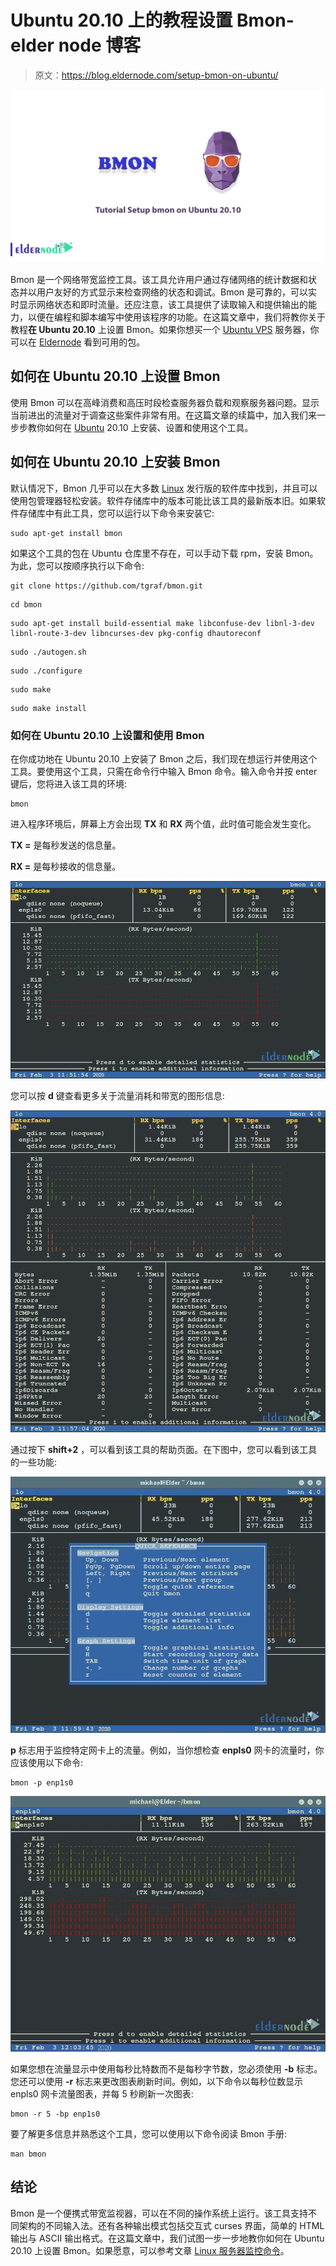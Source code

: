 # Ubuntu 20.10 上的教程设置 Bmon-elder node 博客

> 原文：<https://blog.eldernode.com/setup-bmon-on-ubuntu/>

![Tutorial Setup bmon on Ubuntu 20.10](img/993310ae7ec27b0957a88d9a259daa22.png)

Bmon 是一个网络带宽监控工具。该工具允许用户通过存储网络的统计数据和状态并以用户友好的方式显示来检查网络的状态和调试。Bmon 是可靠的，可以实时显示网络状态和即时流量。还应注意，该工具提供了读取输入和提供输出的能力，以便在编程和脚本编写中使用该程序的功能。在这篇文章中，我们将教你关于教程**在 Ubuntu 20.10** 上设置 Bmon。如果你想买一个 [Ubuntu VPS](https://eldernode.com/ubuntu-vps/) 服务器，你可以在 [Eldernode](https://eldernode.com/) 看到可用的包。

## **如何在 Ubuntu 20.10 上设置 Bmon**

使用 Bmon 可以在高峰消费和高压时段检查服务器负载和观察服务器问题。显示当前进出的流量对于调查这些案件非常有用。在这篇文章的续篇中，加入我们来一步步教你如何在 [Ubuntu](https://blog.eldernode.com/tag/ubuntu/) 20.10 上安装、设置和使用这个工具。

## **如何在 Ubuntu 20.10 上安装 Bmon**

默认情况下，Bmon 几乎可以在大多数 [Linux](https://blog.eldernode.com/tag/linux/) 发行版的软件库中找到，并且可以使用包管理器轻松安装。软件存储库中的版本可能比该工具的最新版本旧。如果软件存储库中有此工具，您可以运行以下命令来安装它:

```
sudo apt-get install bmon
```

如果这个工具的包在 Ubuntu 仓库里不存在，可以手动下载 rpm，安装 Bmon。为此，您可以按顺序执行以下命令:

```
git clone https://github.com/tgraf/bmon.git
```

```
cd bmon
```

```
sudo apt-get install build-essential make libconfuse-dev libnl-3-dev libnl-route-3-dev libncurses-dev pkg-config dhautoreconf
```

```
sudo ./autogen.sh
```

```
sudo ./configure
```

```
sudo make
```

```
sudo make install
```

### **如何在 Ubuntu 20.10 上设置和使用 Bmon**

在你成功地在 Ubuntu 20.10 上安装了 Bmon 之后，我们现在想运行并使用这个工具。要使用这个工具，只需在命令行中输入 Bmon 命令。输入命令并按 enter 键后，您将进入该工具的环境:

```
bmon
```

进入程序环境后，屏幕上方会出现 **TX** 和 **RX** 两个值，此时值可能会发生变化。

**TX =** 是每秒发送的信息量。

**RX =** 是每秒接收的信息量。

![how to use bmon on ubuntu 20.10](img/d49baf8a6ebdcce2533f52e5f3c9dda8.png)

您可以按 **d** 键查看更多关于流量消耗和带宽的图形信息:

![ Detailed Bandwidth Statistics](img/08af8ce8db37350e9d8fc25c6ebdac30.png)

通过按下 **shift+2** ，可以看到该工具的帮助页面。在下图中，您可以看到该工具的一些功能:

![bmon Quick Reference on ubuntu 20.10](img/12a3a2c8bcd4eb7980975553bf4a2c61.png)

**p** 标志用于监控特定网卡上的流量。例如，当你想检查 **enpls0** 网卡的流量时，你应该使用以下命令:

```
bmon -p enp1s0
```

![bmon Monitor Ethernet Bandwidth on ubuntu 20.10](img/bdfcb4a5c53358c6f2ebc6955acbb303.png)

如果您想在流量显示中使用每秒比特数而不是每秒字节数，您必须使用 **-b** 标志。您还可以使用 **-r** 标志来更改图表刷新时间。例如，以下命令以每秒位数显示 enpls0 网卡流量图表，并每 5 秒刷新一次图表:

```
bmon -r 5 -bp enp1s0
```

要了解更多信息并熟悉这个工具，您可以使用以下命令阅读 Bmon 手册:

```
man bmon
```

## 结论

Bmon 是一个便携式带宽监视器，可以在不同的操作系统上运行。该工具支持不同架构的不同输入法。还有各种输出模式包括交互式 curses 界面，简单的 HTML 输出与 ASCII 输出格式。在这篇文章中，我们试图一步一步地教你如何在 Ubuntu 20.10 上设置 Bmon。如果愿意，可以参考文章 [Linux 服务器监控命令](https://blog.eldernode.com/linux-server-monitoring-commands/)。